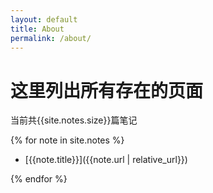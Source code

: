 ```yaml
---
layout: default
title: About
permalink: /about/
---
```


# 这里列出所有存在的页面

当前共{{site.notes.size}}篇笔记

{% for note in site.notes %}
  - [{{note.title}}]({{note.url | relative_url}})

{% endfor %}
